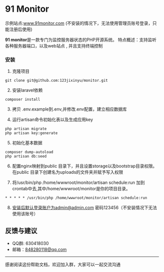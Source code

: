 # 91 Monitor
示例站点:www.91monitor.com (不安装的情况下，无法使用管理员账号登录，只能注册后使用)

**91 monitor**是一款专门为监控服务器状态的PHP开源系统。
特点概述：支持监听各种服务器端口，以及web站点 , 并且支持终端控制

### 安装
1. 克隆项目
>
`
git clone git@github.com:123jixinyu/monitor.git
`
>
2. 安装laravel依赖
>
`
composer install
`
>
3. 拷贝 .env.example到.env,并修改.env配置，建立相应数据库
>
4. 运行artisan命令初始化表以及生成应用key
>
`
php artisan migrate
`
<br/>
`
php artisan key:generate
`
>
5. 初始化基本数据
>
`
composer dump-autoload
`
<br/>
`
php artisan db:seed
`
>
6. 配置nginx映射到public 目录下，并且设置storage以及bootstrap目录权限。在public 目录下创建名为uploads的文件夹并赋予写入权限
>
7. 将/usr/bin/php /home/wwwroot/monitor/artisan schedule:run 加到crontab中去,其中/home/wwwroot/monitor是你的项目目录。
>
`* * * * * /usr/bin/php /home/wwwroot/monitor/artisan schedule:run`
>
8. 安装后默认登录账户为admin@admin.com 密码123456（不安装情况下无法使用该账号）
>

## 反馈与建议
- QQ群: 630418030
- 邮箱：<848280118@qq.com>

---------
感谢阅读这份帮助文档，欢迎加入群，大家可以一起交流沟通


